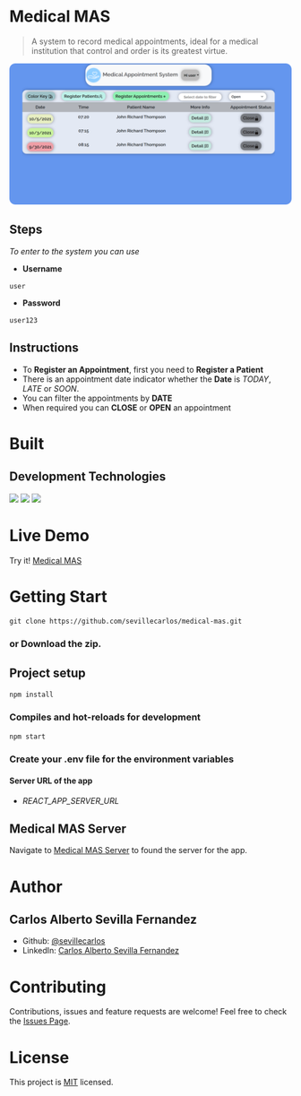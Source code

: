 # Medical MAS
> A system to record medical appointments, ideal for a medical institution that control and order is its greatest virtue.

![Medical MAS!](/assets/images/mas-image.png "Medical MAS")

## Steps
*To enter to the system you can use*

* **Username**
```
user
```
* **Password**
```
user123
```
## Instructions
* To **Register an Appointment**, first you need to **Register a Patient**
* There is an appointment date indicator whether the **Date** is *TODAY*, *LATE* or *SOON*.
* You can filter the appointments by **DATE**
* When required you can **CLOSE** or **OPEN** an appointment 

# Built
## Development Technologies
![](https://img.shields.io/badge/Front--End-React-blue)
![](https://img.shields.io/badge/Programming--Language-TypeScript-blue)
![](https://img.shields.io/badge/Library-Redux-purple)

# Live Demo
Try it! [Medical MAS](https://medical-mas.netlify.app/)

# Getting Start
```
git clone https://github.com/sevillecarlos/medical-mas.git
```
### or Download the zip.
## Project setup
```
npm install
```
### Compiles and hot-reloads for development
```
npm start
```
### Create your .env file for the environment variables
#### Server URL of the app
* *REACT_APP_SERVER_URL*

## Medical MAS Server
Navigate to [Medical MAS Server](https://github.com/sevillecarlos/medical-mas-server) to found the server for the app.


# Author
## Carlos Alberto Sevilla Fernandez
* Github: [@sevillecarlos](https://github.com/sevillecarlos)
* LinkedIn: [Carlos Alberto Sevilla Fernandez](https://github.com/sevillecarlos)

# Contributing
Contributions, issues and feature requests are welcome!
Feel free to check the [Issues Page](https://github.com/sevillecarlos/medical-mas/issues).

# License
This project is [MIT](https://opensource.org/licenses/MIT) licensed.



